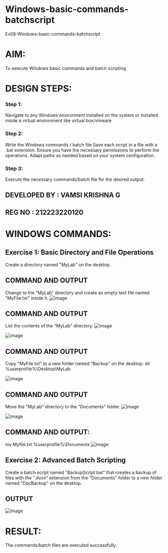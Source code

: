 # Windows-basic-commands-batchscript
Ex08-Windows-basic-commands-batchscript

# AIM:
To execute Windows basic commands and batch scripting

# DESIGN STEPS:

### Step 1:

Navigate to any Windows environment installed on the system or installed inside a virtual environment like virtual box/vmware 

### Step 2:

Write the Windows commands / batch file
Save each script in a file with a .bat extension.
Ensure you have the necessary permissions to perform the operations.
Adapt paths as needed based on your system configuration.
### Step 3:

Execute the necessary commands/batch file for the desired output. 
## DEVELOPED BY : VAMSI KRISHNA G
## REG NO : 212223220120



# WINDOWS COMMANDS:
## Exercise 1: Basic Directory and File Operations
Create a directory named "MyLab" on the desktop.


## COMMAND AND OUTPUT

Change to the "MyLab" directory and create an empty text file named "MyFile.txt" inside it.
![image](https://github.com/vamsikrishna272005/Windows-basic-commands-batchscript/assets/147477015/dad40a0f-95e6-4dc5-b79f-f079be18a517)


## COMMAND AND OUTPUT

List the contents of the "MyLab" directory.
![image](https://github.com/vamsikrishna272005/Windows-basic-commands-batchscript/assets/147477015/df8ed6a7-1e8c-4004-aaf2-2741e4a9c61a)

![image](https://github.com/vamsikrishna272005/Windows-basic-commands-batchscript/assets/147477015/b163aefc-26a6-4254-a331-8c5217c4c216)


## COMMAND AND OUTPUT

Copy "MyFile.txt" to a new folder named "Backup" on the desktop. dir %userprofile%\Desktop\MyLab

![image](https://github.com/vamsikrishna272005/Windows-basic-commands-batchscript/assets/147477015/02fba09f-919e-4098-97b4-b01b2d68b9b6)


## COMMAND AND OUTPUT

Move the "MyLab" directory to the "Documents" folder.
![image](https://github.com/vamsikrishna272005/Windows-basic-commands-batchscript/assets/147477015/d45b2913-6c26-48ab-972b-e89517750ea0)

![image](https://github.com/vamsikrishna272005/Windows-basic-commands-batchscript/assets/147477015/c392ea50-f419-4edb-ba85-7a7e81189815)


## COMMAND AND OUTPUT:
mv Myfile.txt %userprofile%\Documents
![image](https://github.com/vamsikrishna272005/Windows-basic-commands-batchscript/assets/147477015/3ee29bd5-9d18-4d0b-8e1a-3e3233f7e69b)


## Exercise 2: Advanced Batch Scripting
Create a batch script named "BackupScript.bat" that creates a backup of files with the ".docx" extension from the "Documents" folder to a new folder named "DocBackup" on the desktop.







## OUTPUT


![image](https://github.com/vamsikrishna272005/Windows-basic-commands-batchscript/assets/147477015/b27f613c-bb65-4fec-918d-02210df89db2)



# RESULT:
The commands/batch files are executed successfully.
